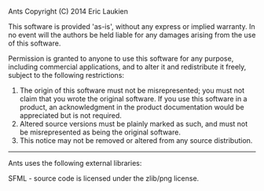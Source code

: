 Ants
Copyright (C) 2014 Eric Laukien

This software is provided 'as-is', without any express or implied
warranty.  In no event will the authors be held liable for any damages
arising from the use of this software.

Permission is granted to anyone to use this software for any purpose,
including commercial applications, and to alter it and redistribute it
freely, subject to the following restrictions:

1. The origin of this software must not be misrepresented; you must not
	claim that you wrote the original software. If you use this software
	in a product, an acknowledgment in the product documentation would be
	appreciated but is not required.
2. Altered source versions must be plainly marked as such, and must not be
	misrepresented as being the original software.
3. This notice may not be removed or altered from any source distribution.

------------------------------------------------------------------------------

Ants uses the following external libraries:

SFML - source code is licensed under the zlib/png license.